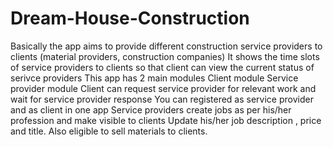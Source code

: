 # Dream-House-Construction
Basically the app aims to provide different construction service providers to clients (material providers, construction companies)
It shows the time slots of service providers to clients so that client can view the current status of serivce providers
This app has 2 main modules
Client module
Service provider module
Client can request service provider for relevant work and wait for service provider response
You can registered as service provider and as client in one app
Service providers create jobs as per his/her profession and make visible to clients
Update his/her job description , price and title.
Also eligible to sell materials to clients.
